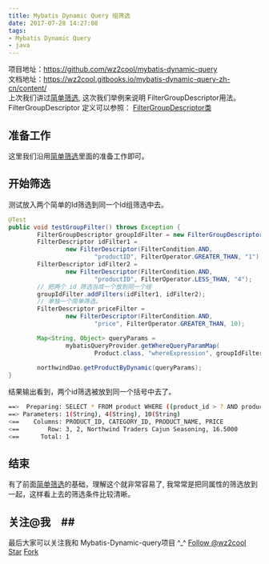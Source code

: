 ```yaml
---
title: Mybatis Dynamic Query 组筛选
date: 2017-07-28 14:27:08
tags: 
- Mybatis Dynamic Query
- java
---
```

项目地址：https://github.com/wz2cool/mybatis-dynamic-query  
文档地址：https://wz2cool.gitbooks.io/mybatis-dynamic-query-zh-cn/content/  
上次我们讲过[简单筛选](https://wz2cool.github.io/2017/07/25/filterBase/), 这次我们举例来说明 FilterGroupDescriptor用法。
FilterGroupDescriptor 定义可以参照： [FilterGroupDescriptor类](https://wz2cool.gitbooks.io/mybatis-dynamic-query-zh-cn/content/filtergroupdescriptor.html)

## 准备工作 ##
这里我们沿用[简单筛选](https://wz2cool.github.io/2017/07/25/filterBase/)里面的准备工作即可。
## 开始筛选 ###
测试放入两个简单的Id筛选到同一个Id组筛选中去。
```java
@Test
public void testGroupFilter() throws Exception {
        FilterGroupDescriptor groupIdFilter = new FilterGroupDescriptor();
        FilterDescriptor idFilter1 =
                new FilterDescriptor(FilterCondition.AND,
                        "productID", FilterOperator.GREATER_THAN, "1");
        FilterDescriptor idFilter2 =
                new FilterDescriptor(FilterCondition.AND,
                        "productID", FilterOperator.LESS_THAN, "4");
        // 把两个 id 筛选当成一个放到同一个组
        groupIdFilter.addFilters(idFilter1, idFilter2);
        // 单独一个简单筛选。
        FilterDescriptor priceFilter =
                new FilterDescriptor(FilterCondition.AND,
                        "price", FilterOperator.GREATER_THAN, 10);

        Map<String, Object> queryParams =
                mybatisQueryProvider.getWhereQueryParamMap(
                        Product.class, "whereExpression", groupIdFilter, priceFilter);
        
        northwindDao.getProductByDynamic(queryParams);
}
```
结果输出看到，两个id筛选被放到同一个括号中去了。
```bash
==>  Preparing: SELECT * FROM product WHERE ((product_id > ? AND product_id < ?) AND price > ?) 
==> Parameters: 1(String), 4(String), 10(String)
<==    Columns: PRODUCT_ID, CATEGORY_ID, PRODUCT_NAME, PRICE
<==        Row: 3, 2, Northwind Traders Cajun Seasoning, 16.5000
<==      Total: 1
```
## 结束 ##
有了前面[简单筛选](https://wz2cool.github.io/2017/07/25/filterBase/)的基础，理解这个就非常容易了,
我常常是把同属性的筛选放到一起，这样看上去的筛选条件比较清晰。

## 关注@我　##
最后大家可以关注我和 Mybatis-Dynamic-query项目 ^_^
<a class="github-button" href="https://github.com/wz2cool" data-size="large" data-show-count="true" aria-label="Follow @wz2cool on GitHub">Follow @wz2cool</a> <a class="github-button" href="https://github.com/wz2cool/mybatis-dynamic-query" data-size="large" data-show-count="true" aria-label="Star wz2cool/mybatis-dynamic-query on GitHub">Star</a> <a class="github-button" href="https://github.com/wz2cool/mybatis-dynamic-query/fork" data-size="large" data-show-count="true" aria-label="Fork wz2cool/mybatis-dynamic-query on GitHub">Fork</a>